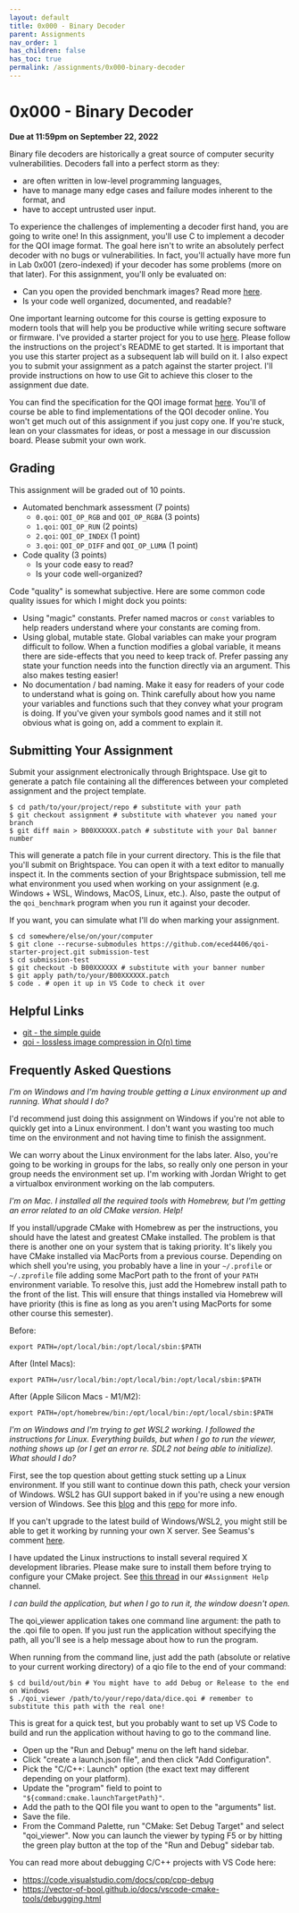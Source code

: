 ```yaml
---
layout: default
title: 0x000 - Binary Decoder
parent: Assignments
nav_order: 1
has_children: false
has_toc: true
permalink: /assignments/0x000-binary-decoder
---
```


# 0x000 - Binary Decoder

**Due at 11:59pm on September 22, 2022**

Binary file decoders are historically a great source of computer security vulnerabilities.
Decoders fall into a perfect storm as they:
* are often written in low-level programming languages,
* have to manage many edge cases and failure modes inherent to the format, and
* have to accept untrusted user input.

To experience the challenges of implementing a decoder first hand, you are going to write one!
In this assignment, you'll use C to implement a decoder for the QOI image format.
The goal here isn't to write an absolutely perfect decoder with no bugs or vulnerabilities.
In fact, you'll actually have more fun in Lab 0x001 (zero-indexed) if your decoder has some problems (more on that later).
For this assignment, you'll only be evaluated on:
* Can you open the provided benchmark images? Read more [here](https://github.com/eced4406/qoi-starter-project#benchmark).
* Is your code well organized, documented, and readable?

One important learning outcome for this course is getting exposure to modern tools that will help you be productive while writing secure software or firmware.
I've provided a starter project for you to use [here](https://github.com/eced4406/qoi-starter-project).
Please follow the instructions on the project's README to get started.
It is important that you use this starter project as a subsequent lab will build on it.
I also expect you to submit your assignment as a patch against the starter project.
I'll provide instructions on how to use Git to achieve this closer to the assignment due date.

You can find the specification for the QOI image format [here](https://qoiformat.org/qoi-specification.pdf).
You'll of course be able to find implementations of the QOI decoder online.
You won't get much out of this assignment if you just copy one.
If you're stuck, lean on your classmates for ideas, or post a message in our discussion board.
Please submit your own work.

## Grading

This assignment will be graded out of 10 points.
* Automated benchmark assessment (7 points)
  * `0.qoi`: `QOI_OP_RGB` and `QOI_OP_RGBA` (3 points)
  * `1.qoi`: `QOI_OP_RUN` (2 points)
  * `2.qoi`: `QOI_OP_INDEX` (1 point)
  * `3.qoi`: `QOI_OP_DIFF` and `QOI_OP_LUMA` (1 point)
* Code quality (3 points)
  * Is your code easy to read?
  * Is your code well-organized?

Code "quality" is somewhat subjective.
Here are some common code quality issues for which I might dock you points:
* Using "magic" constants. Prefer named macros or `const` variables to help readers understand where your constants are coming from. 
* Using global, mutable state. Global variables can make your program difficult to follow. When a function modifies a global variable, it means there are side-effects that you need to keep track of. Prefer passing any state your function needs into the function directly via an argument. This also makes testing easier!
* No documentation / bad naming. Make it easy for readers of your code to understand what is going on. Think carefully about how you name your variables and functions such that they convey what your program is doing. If you've given your symbols good names and it still not obvious what is going on, add a comment to explain it.

## Submitting Your Assignment

Submit your assignment electronically through Brightspace.
Use git to generate a patch file containing all the differences between your completed assignment and the project template.

```
$ cd path/to/your/project/repo # substitute with your path
$ git checkout assignment # substitute with whatever you named your branch
$ git diff main > B00XXXXXX.patch # substitute with your Dal banner number
```

This will generate a patch file in your current directory.
This is the file that you'll submit on Brightspace.
You can open it with a text editor to manually inspect it.
In the comments section of your Brightspace submission, tell me what environment you used when working on your assignment (e.g. Windows + WSL, Windows, MacOS, Linux, etc.).
Also, paste the output of the `qoi_benchmark` program when you run it against your decoder.

If you want, you can simulate what I'll do when marking your assignment.

```
$ cd somewhere/else/on/your/computer
$ git clone --recurse-submodules https://github.com/eced4406/qoi-starter-project.git submission-test
$ cd submission-test
$ git checkout -b B00XXXXXX # substitute with your banner number
$ git apply path/to/your/B00XXXXXX.patch
$ code . # open it up in VS Code to check it over
```

## Helpful Links

* [git - the simple guide](https://rogerdudler.github.io/git-guide/)
* [qoi - lossless image compression in O(n) time](https://phoboslab.org/log/2021/11/qoi-fast-lossless-image-compression)

## Frequently Asked Questions

*I'm on Windows and I'm having trouble getting a Linux environment up and running. What should I do?*

I'd recommend just doing this assignment on Windows if you're not able to quickly get into a Linux environment.
I don't want you wasting too much time on the environment and not having time to finish the assignment.

We can worry about the Linux environment for the labs later.
Also, you're going to be working in groups for the labs, so really only one person in your group needs the environment set up.
I'm working with Jordan Wright to get a virtualbox environment working on the lab computers.

*I'm on Mac. I installed all the required tools with Homebrew, but I'm getting an error related to an old CMake version. Help!*

If you install/upgrade CMake with Homebrew as per the instructions, you should have the latest and greatest CMake installed.
The problem is that there is another one on your system that is taking priority.
It's likely you have CMake installed via MacPorts from a previous course.
Depending on which shell you're using, you probably have a line in your `~/.profile` or `~/.zprofile` file adding some MacPort path to the front of your `PATH` environment variable.
To resolve this, just add the Homebrew install path to the front of the list.
This will ensure that things installed via Homebrew will have priority (this is fine as long as you aren't using MacPorts for some other course this semester).

Before:
```
export PATH=/opt/local/bin:/opt/local/sbin:$PATH
```

After (Intel Macs):
```
export PATH=/usr/local/bin:/opt/local/bin:/opt/local/sbin:$PATH
```

After (Apple Silicon Macs - M1/M2):
```
export PATH=/opt/homebrew/bin:/opt/local/bin:/opt/local/sbin:$PATH
```

*I'm on Windows and I'm trying to get WSL2 working. I followed the instructions for Linux. Everything builds, but when I go to run the viewer, nothing shows up (or I get an error re. SDL2 not being able to initialize). What should I do?*

First, see the top question about getting stuck setting up a Linux environment.
If you still want to continue down this path, check your version of Windows.
WSL2 has GUI support baked in if you're using a new enough version of Windows.
See this [blog](https://docs.microsoft.com/en-us/windows/wsl/tutorials/gui-apps) and this [repo](https://github.com/microsoft/wslg#welcome-to-wslg) for more info.

If you can't upgrade to the latest build of Windows/WSL2, you might still be able to get it working by running your own X server.
See Seamus's comment [here](https://teams.microsoft.com/l/message/19:03a0c5adf1f54a999863929653d403ad@thread.tacv2/1662602214031?tenantId=60b81999-0b7f-412d-92a3-e17d8ae9e3e0&groupId=4e08a2f1-1d09-4402-ba36-20b67bd3bdfb&parentMessageId=1662572367248&teamName=ECED%204406%20-%20Computer%20Security&channelName=Assignment%20Help&createdTime=1662602214031&allowXTenantAccess=false).

I have updated the Linux instructions to install several required X development libraries.
Please make sure to install them before trying to configure your CMake project.
See [this thread](https://teams.microsoft.com/l/message/19:03a0c5adf1f54a999863929653d403ad@thread.tacv2/1662741324732?tenantId=60b81999-0b7f-412d-92a3-e17d8ae9e3e0&groupId=4e08a2f1-1d09-4402-ba36-20b67bd3bdfb&parentMessageId=1662741324732&teamName=ECED%204406%20-%20Computer%20Security&channelName=Assignment%20Help&createdTime=1662741324732&allowXTenantAccess=false) in our `#Assignment Help` channel.

*I can build the application, but when I go to run it, the window doesn't open.*

The qoi_viewer application takes one command line argument: the path to the .qoi file to open.
If you just run the application without specifying the path, all you'll see is a help message about how to run the program.

When running from the command line, just add the path (absolute or relative to your current working directory) of a qio file to the end of your command:

```
$ cd build/out/bin # You might have to add Debug or Release to the end on Windows
$ ./qoi_viewer /path/to/your/repo/data/dice.qoi # remember to substitute this path with the real one!
```

This is great for a quick test, but you probably want to set up VS Code to build and run the application without having to go to the command line.
* Open up the "Run and Debug" menu on the left hand sidebar.
* Click "create a launch.json file", and then click "Add Configuration".
* Pick the "C/C++: Launch" option (the exact text may different depending on your platform).
* Update the "program" field to point to `"${command:cmake.launchTargetPath}"`.
* Add the path to the QOI file you want to open to the "arguments" list.
* Save the file.
* From the Command Palette, run "CMake: Set Debug Target" and select "qoi_viewer". Now you can launch the viewer by typing F5 or by hitting the green play button at the top of the "Run and Debug" sidebar tab.

You can read more about debugging C/C++ projects with VS Code here:
* https://code.visualstudio.com/docs/cpp/cpp-debug
* https://vector-of-bool.github.io/docs/vscode-cmake-tools/debugging.html
